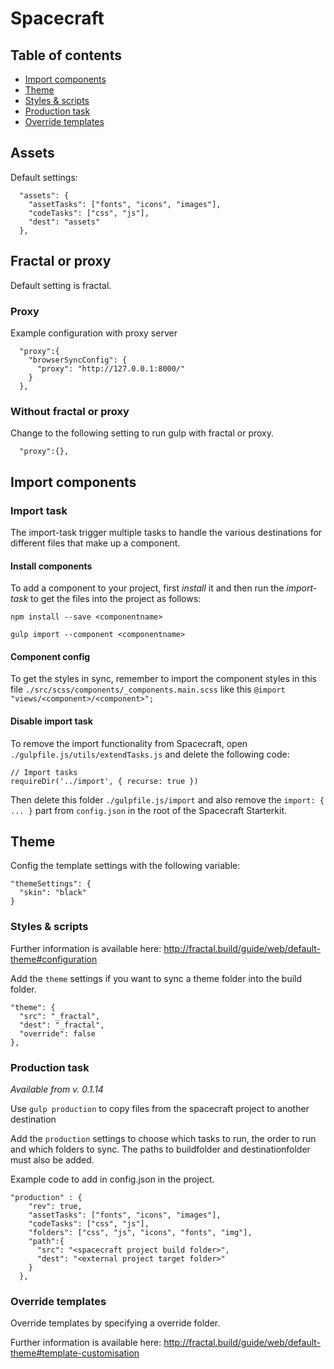 # Spacecraft

## Table of contents

- [Import components](#import-components)
- [Theme](#theme)
- [Styles & scripts](#styles--scripts)
- [Production task](#production-task)
- [Override templates](#override-templates)

## Assets

Default settings:
```
  "assets": {
    "assetTasks": ["fonts", "icons", "images"],
    "codeTasks": ["css", "js"],
    "dest": "assets"
  },
```

## Fractal or proxy

Default setting is fractal.

### Proxy
Example configuration with proxy server
```
  "proxy":{
    "browserSyncConfig": {
      "proxy": "http://127.0.0.1:8000/"
    }
  },
```

### Without fractal or proxy
Change to the following setting to run gulp with fractal or proxy.
```
  "proxy":{},
```

## Import components

### Import task

The import-task trigger multiple tasks to handle the various
destinations for different files that make up a component.

#### Install components
To add a component to your project, first *install* it and then run the 
*import-task* to get the files into the project as follows:

``npm install --save <componentname>``

``gulp import --component <componentname>``

#### Component config
To get the styles in sync, remember to import the component styles
in this file ``./src/scss/components/_components.main.scss`` like this
``@import "views/<component>/<component>";``

#### Disable import task
To remove the import functionality from Spacecraft, open
``./gulpfile.js/utils/extendTasks.js`` and delete the following
code:

```
// Import tasks
requireDir('../import', { recurse: true })
```

Then delete this folder ``./gulpfile.js/import`` and also remove the 
``import: { ... }`` part from ``config.json`` in the root of the 
Spacecraft Starterkit.

## Theme

Config the template settings with the following variable:
```
"themeSettings": {
  "skin": "black"
}
```

### Styles & scripts

Further information is available here:
http://fractal.build/guide/web/default-theme#configuration

Add the ```theme``` settings if you want to sync a theme folder into the build folder.

```
"theme": {
  "src": "_fractal",
  "dest": "_fractal",
  "override": false
},
```

### Production task

*Available from v. 0.1.14*

Use `gulp production` to copy files from the spacecraft project to another destination

Add the `production` settings to choose which tasks to run, the order to run and which folders to sync. The paths to buildfolder and destinationfolder must also be added.

Example code to add in config.json in the project.
```
"production" : {
    "rev": true,
    "assetTasks": ["fonts", "icons", "images"],
    "codeTasks": ["css", "js"],
    "folders": ["css", "js", "icons", "fonts", "img"],
    "path":{
      "src": "<spacecraft project build folder>",
      "dest": "<external project target folder>"     
    }
  }, 
```

### Override templates

Override templates by specifying a override folder.

Further information is available here:
http://fractal.build/guide/web/default-theme#template-customisation